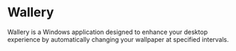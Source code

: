 # Wallery
Wallery is a Windows application designed to enhance your desktop experience by automatically changing your wallpaper at specified intervals.
